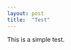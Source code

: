 ```yaml
---
layout: post
title:  "Test"
---
```


This is a simple test.


<canvas id="myCanvas" style="width:50%; height:20%" style="border:1px solid #d3d3d3;">

<script>
function test_basic() {
    canvas = document.getElementById('myCanvas');
    fs = new MyFS(canvas);
    return fs;
}
var fs = test_basic();
</script>
